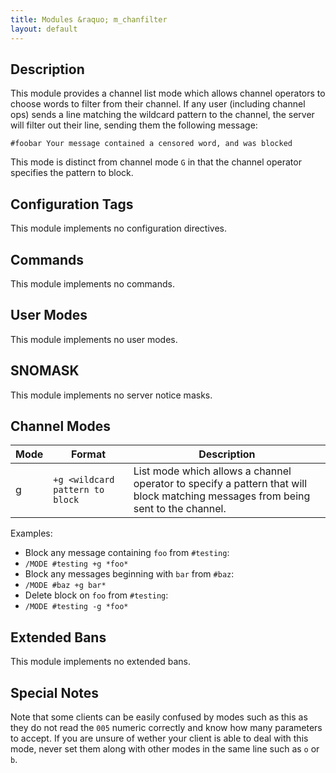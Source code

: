 ```yaml
---
title: Modules &raquo; m_chanfilter
layout: default
---
```


## Description

This module provides a channel list mode which allows channel operators to choose words to filter from their channel.
If any user (including channel ops) sends a line matching the wildcard pattern to the channel, the server will 
filter out their line, sending them the following message: 

`#foobar Your message contained a censored word, and was blocked`

This mode is distinct from channel mode `G` in that the channel operator specifies the pattern to block.

## Configuration Tags

This module implements no configuration directives.

## Commands

This module implements no commands.

## User Modes

This module implements no user modes.

## SNOMASK

This module implements no server notice masks.

## Channel Modes

Mode | Format | Description
---- | ------ | -----------
g | `+g <wildcard pattern to block` | List mode which allows a channel operator to specify a pattern that will block matching messages from being sent to the channel.

Examples:

* Block any message containing `foo` from `#testing`:
 * `/MODE #testing +g *foo*`
* Block any messages beginning with `bar` from `#baz`:
 * `/MODE #baz +g bar*`
* Delete block on `foo` from `#testing`:
 * `/MODE #testing -g *foo*`

## Extended Bans

This module implements no extended bans.

## Special Notes

Note that some clients can be easily confused by modes such as this as they do not read the `005` numeric 
correctly and know how many parameters to accept. If you are unsure of wether your client is able to deal with 
this mode, never set them along with other modes in the same line such as `o` or `b`. 
